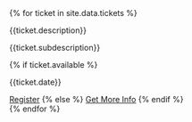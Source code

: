 <div class = 'flex tickets'>
  {% for ticket in site.data.tickets %}
  <div class = 'child duo'>
    <p>{{ticket.description}}</p>
    <p>{{ticket.subdescription}}</p>
    {% if ticket.available %}
      <p>{{ticket.date}}</p>
      <a class = 'submit' href = '{{ticket.link}}' target = '_blank'>Register</a>
    {% else %}
      <a class = 'submit' href = '{{site.baseurl}}/contact'>Get More Info</a>
    {% endif %}
  </div>
  {% endfor %}
</div>
